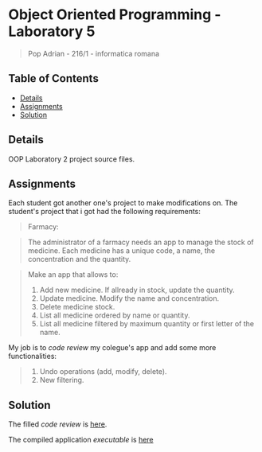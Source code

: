 # Object Oriented Programming - Laboratory 5

> Pop Adrian - 216/1 - informatica romana

## Table of Contents

 - [Details](#details)
 - [Assignments](#Assignments)
 - [Solution](#Solution)

## Details

OOP Laboratory 2 project source files.

## Assignments

Each student got another one's project to make modifications on.
The student's project that i got had the following requirements:

> Farmacy:

> The administrator of a farmacy needs an app to manage the stock of medicine. Each medicine has a unique code, a name, the concentration and the quantity.

> Make an app that allows to:
> 1. Add new medicine. If allready in stock, update the quantity.
> 2. Update medicine. Modify the name and concentration.
> 3. Delete medicine stock.
> 4. List all medicine ordered by name or quantity.
> 5. List all medicine filtered by maximum quantity or first letter of the name.

My job is to _code review_ my colegue's app and add some more functionalities:
> 1. Undo operations (add, modify, delete).
> 2. New filtering.

## Solution

The filled _code review_ is [here]().

The compiled application _executable_ is [here](https://github.com/adipopbv/oop-laboratory-5/blob/master/app)
